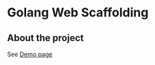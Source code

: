 # Golang Web Scaffolding

## About the project


See [Demo page](https://golang-scaffolding.herokuapp.com)